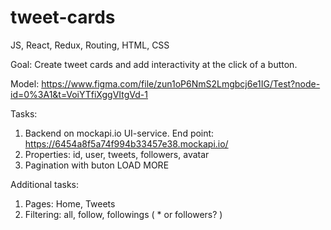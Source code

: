 # tweet-cards

JS, React, Redux, Routing, HTML, CSS

Goal: Create tweet cards and add interactivity at the click of a button.

Model:
https://www.figma.com/file/zun1oP6NmS2Lmgbcj6e1IG/Test?node-id=0%3A1&t=VoiYTfiXggVItgVd-1

Tasks:

1. Backend on mockapi.io UI-service. End point:
   https://6454a8f5a74f994b33457e38.mockapi.io/
2. Properties: id, user, tweets, followers, avatar
3. Pagination with buton LOAD MORE

Additional tasks:

1. Pages: Home, Tweets
2. Filtering: all, follow, followings ( \* or followers? )
